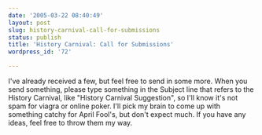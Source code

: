 ```yaml
---
date: '2005-03-22 08:40:49'
layout: post
slug: history-carnival-call-for-submissions
status: publish
title: 'History Carnival: Call for Submissions'
wordpress_id: '72'

---
```


I've already received a few, but feel free to send in some more. When you send something, please type something in the Subject line that refers to the History Carnival, like "History Carnival Suggestion", so I'll know it's not spam for viagra or online poker. I'll pick my brain to come up with something catchy for April Fool's, but don't expect much. If you have any ideas, feel free to throw them my way.
